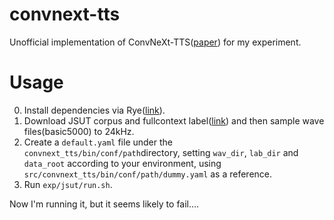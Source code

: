 # convnext-tts

Unofficial implementation of ConvNeXt-TTS([paper](https://ieeexplore.ieee.org/document/10446890)) for my experiment.


# Usage

0. Install dependencies via Rye([link](https://rye-up.com/guide/installation/)).
1. Download JSUT corpus and fullcontext label([link](https://github.com/sarulab-speech/jsut-label)) and then sample wave files(basic5000) to 24kHz.
2. Create a `default.yaml` file under the `convnext_tts/bin/conf/path`directory, setting `wav_dir`, `lab_dir` and `data_root` according to your environment, using `src/convnext_tts/bin/conf/path/dummy.yaml` as a reference.
3. Run `exp/jsut/run.sh`.

Now I'm running it, but it seems likely to fail....
